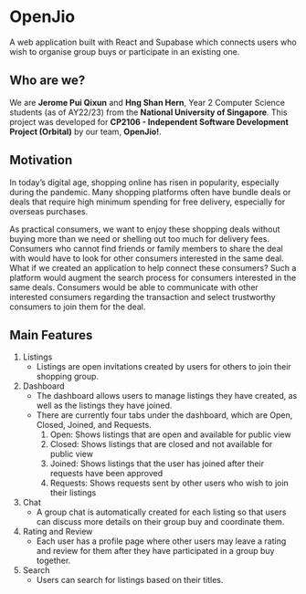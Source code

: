 # OpenJio
A web application built with React and Supabase which connects users who wish to organise group buys or participate in an existing one.

## Who are we?

We are **Jerome Pui Qixun** and **Hng Shan Hern**, Year 2 Computer Science students (as of AY22/23) from the **National University of Singapore**. This project was developed for **CP2106 - Independent Software Development Project (Orbital)** by our team, **OpenJio!**.

## Motivation

In today’s digital age, shopping online has risen in popularity, especially during the pandemic. Many shopping platforms often have bundle deals or deals that require high minimum spending for free delivery, especially for overseas purchases.

As practical consumers, we want to enjoy these shopping deals without buying more than we need or shelling out too much for delivery fees. Consumers who cannot find friends or family members to share the deal with would have to look for other consumers interested in the same deal. What if we created an application to help connect these consumers? Such a platform would augment the search process for consumers interested in the same deals. Consumers would be able to communicate with other interested consumers regarding the transaction and select trustworthy consumers to join them for the deal.

## Main Features
1. Listings
    * Listings are open invitations created by users for others to join their shopping group.
2. Dashboard
    * The dashboard allows users to manage listings they have created, as well as the listings they have joined.
    * There are currently four tabs under the dashboard, which are Open, Closed, Joined, and Requests.
        1. Open: Shows listings that are open and available for public view
        2. Closed: Shows listings that are closed and not available for public view
        3. Joined: Shows listings that the user has joined after their requests have been approved
        4. Requests: Shows requests sent by other users who wish to join their listings
3. Chat
    * A group chat is automatically created for each listing so that users can discuss more details on their group buy and coordinate them.
4. Rating and Review
    * Each user has a profile page where other users may leave a rating and review for them after they have participated in a group buy together.
5. Search
    * Users can search for listings based on their titles.
